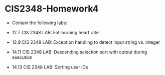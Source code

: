 # CIS2348-Homework4
- Contain the following labs:

- 12.7 CIS 2348 LAB: Fat-burning heart rate
- 12.9 CIS 2348 LAB: Exception handling to detect input string vs. integer
- 14.11 CIS 2348 LAB: Descending selection sort with output during execution
- 14.13 CIS 2348 LAB: Sorting user IDs
